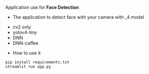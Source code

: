 Application use for **Face Detection**
- The application to detect face with your camera with _4 model
+ cv2 only
+ yolov4-tiny
+ DNN
+ DNN-caffee

* How to use it 
```shell
pip install requirements.txt 
streamlit run app.py
```

